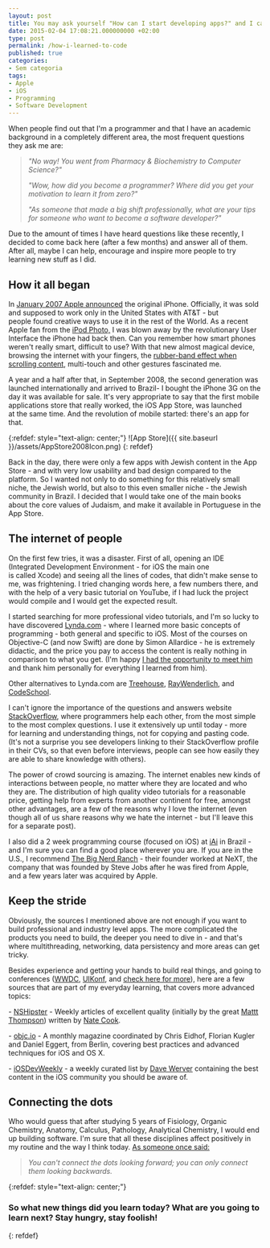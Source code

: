 ```yaml
---
layout: post
title: You may ask yourself "How can I start developing apps?" and I can answer.
date: 2015-02-04 17:08:21.000000000 +02:00
type: post
permalink: /how-i-learned-to-code
published: true
categories:
- Sem categoria
tags:
- Apple
- iOS
- Programming
- Software Development
---
```

When people find out that I'm a programmer and that I have an academic background in a completely different area, the most frequent questions they ask me are:

> _"No way! You went from Pharmacy & Biochemistry to Computer Science?"_
>
> _"Wow, how did you become a programmer? Where did you get your motivation to learn it from zero?"_
>
> _"As someone that made a big shift professionally, what are your tips for someone who want to become a software developer?"_

Due to the amount of times I have heard questions like these recently, I decided to come back here (after a few months) and answer all of them. After all, maybe I can help, encourage and inspire more people to try learning new stuff as I did.

How it all began
----------------

In [January 2007 Apple announced](https://www.youtube.com/watch?v=vZYlhShD2oQ) the original iPhone. Officially, it was sold and supposed to work only in the United States with AT&T - but people found creative ways to use it in the rest of the World. As a recent Apple fan from the [iPod Photo,](http://images.macworld.com/images/legacy/publications/playlist/images/2004/11/04ipod_front_librarysm.gif) I was blown away by the revolutionary User Interface the iPhone had back then. Can you remember how smart phones weren't really smart, difficult to use? With that new almost magical device, browsing the internet with your fingers, the [rubber-band effect when scrolling content](http://youtu.be/UjuNGpU29Mk?t=5s), multi-touch and other gestures fascinated me.

A year and a half after that, in September 2008, the second generation was launched internationally and arrived to Brazil- I bought the iPhone 3G on the day it was available for sale. It's very appropriate to say that the first mobile applications store that really worked, the iOS App Store, was launched at the same time. And the revolution of mobile started: there's an app for that.

{:refdef: style="text-align: center;"}
![App Store]({{ site.baseurl }}/assets/AppStore2008Icon.png)
{: refdef}

Back in the day, there were only a few apps with Jewish content in the App Store - and with very low usability and bad design compared to the platform. So I wanted not only to do something for this relatively small niche, the Jewish world, but also to this even smaller niche - the Jewish community in Brazil. I decided that I would take one of the main books about the core values of Judaism, and make it available in Portuguese in the App Store.

The internet of people
----------------------

On the first few tries, it was a disaster. First of all, opening an IDE (Integrated Development Environment - for iOS the main one is called Xcode) and seeing all the lines of codes, that didn't make sense to me, was frightening. I tried changing words here, a few numbers there, and with the help of a very basic tutorial on YouTube, if I had luck the project would compile and I would get the expected result.

I started searching for more professional video tutorials, and I'm so lucky to have discovered [Lynda.com](http://www.Lynda.com) \- where I learned more basic concepts of programming - both general and specific to iOS. Most of the courses on Objective-C (and now Swift) are done by Simon Allardice - he is extremely didactic, and the price you pay to access the content is really nothing in comparison to what you get. (I'm happy [I had the opportunity to meet him](https://twitter.com/natanrolnik/status/345615360210382848) and thank him personally for everything I learned from him).

Other alternatives to Lynda.com are [Treehouse](http://teamtreehouse.com), [RayWenderlich](http://www.raywenderlich.com), and [CodeSchool](http://www.CodeSchool.com).

I can't ignore the importance of the questions and answers website [StackOverflow](http://stackoverflow.com), where programmers help each other, from the most simple to the most complex questions. I use it extensively up until today - more for learning and understanding things, not for copying and pasting code. (It's not a surprise you see developers linking to their StackOverflow profile in their CVs, so that even before interviews, people can see how easily they are able to share knowledge with others).

The power of crowd sourcing is amazing. The internet enables new kinds of interactions between people, no matter where they are located and who they are. The distribution of high quality video tutorials for a reasonable price, getting help from experts from another continent for free, amongst other advantages, are a few of the reasons why I love the internet (even though all of us share reasons why we hate the internet - but I'll leave this for a separate post).

I also did a 2 week programming course (focused on iOS) at [iAi](www.iai.art.br) in Brazil - and I'm sure you can find a good place wherever you are. If you are in the U.S., I recommend [The Big Nerd Ranch](http://www.bignerdranch.com) \- their founder worked at NeXT, the company that was founded by Steve Jobs after he was fired from Apple, and a few years later was acquired by Apple.

Keep the stride
---------------

Obviously, the sources I mentioned above are not enough if you want to build professional and industry level apps. The more complicated the products you need to build, the deeper you need to dive in - and that's where multithreading, networking, data persistency and more areas can get tricky.

Besides experience and getting your hands to build real things, and going to conferences ([WWDC](https://developer.apple.com/wwdc/), [UIKonf](www.uikonf.com), and [check here for more](http://www.raywenderlich.com/93886/top-10-ios-conferences-in-2015)), here are a few sources that are part of my everyday learning, that covers more advanced topics:

\- [NSHipster](http://www.NSHipster.com) \- Weekly articles of excellent quality (initially by the great [Mattt Thompson](https://twitter.com/mattt)) written by [Nate Cook](https://twitter.com/nnnnnnnn).

\- [objc.io](www.objc.io) \- A monthly magazine coordinated by Chris Eidhof, Florian Kugler and Daniel Eggert, from Berlin, covering best practices and advanced techniques for iOS and OS X.

\- [iOSDevWeekly](https://iosdevweekly.com) \- a weekly curated list by [Dave Werver](https://twitter.com/daveverwer) containing the best content in the iOS community you should be aware of.

Connecting the dots
-------------------

Who would guess that after studying 5 years of Fisiology, Organic Chemistry, Anatomy, Calculus, Pathology, Analytical Chemistry, I would end up building software. I'm sure that all these disciplines affect positively in my routine and the way I think today. [As someone once said:](https://www.youtube.com/watch?v=UF8uR6Z6KLc)

> _You can't connect the dots looking forward; you can only connect them looking backwards._

{:refdef: style="text-align: center;"}
### So what new things did you learn today? What are you going to learn next? **Stay hungry, stay foolish!**
{: refdef}
